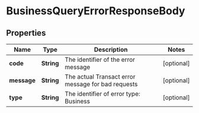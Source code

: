 
# BusinessQueryErrorResponseBody

## Properties
Name | Type | Description | Notes
------------ | ------------- | ------------- | -------------
**code** | **String** | The identifier of the error message |  [optional]
**message** | **String** | The actual Transact error message for bad requests |  [optional]
**type** | **String** | The identifier of error type: Business |  [optional]



